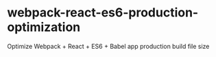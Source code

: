 # webpack-react-es6-production-optimization
Optimize Webpack + React + ES6 + Babel app production build file size
